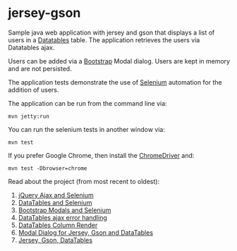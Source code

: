 jersey-gson
===========

Sample java web application with jersey and gson that displays a list of users in a [Datatables](http://datatables.net/) table. The application retrieves the users via Datatables ajax.

Users can be added via a [Bootstrap](http://getbootstrap.com/) Modal dialog. Users are kept in memory and are not persisted.

The application tests demonstrate the use of [Selenium](http://www.seleniumhq.org/) automation for the addition of users.

The application can be run from the command line via:

```
mvn jetty:run
```

You can run the selenium tests in another window via:

```
mvn test
```

If you prefer Google Chrome, then install the [ChromeDriver](https://code.google.com/p/selenium/wiki/ChromeDriver) and:

```
mvn test -Dbrowser=chrome
```

Read about the project (from most recent to oldest):

1. [jQuery Ajax and Selenium](http://ideoplex.com/2015/06/21/jquery-ajax-and-selenium/)
1. [DataTables and Selenium](http://ideoplex.com/2015/06/14/datatables-and-selenium/)
1. [Bootstrap Modals and Selenium](http://ideoplex.com/2015/06/07/bootstrap-modals-and-selenium/)
1. [DataTables ajax error handling](http://ideoplex.com/2014/11/16/datatables-ajax-error-handling/)
1. [DataTables Column Render](http://ideoplex.com/2014/10/23/datatables-column-render/)
1. [Modal Dialog for Jersey, Gson and DataTables](http://ideoplex.com/2014/10/12/modal-dialog-for-jersey-gson-and-datatables/)
1. [Jersey, Gson, DataTables](http://ideoplex.com/2014/10/04/jersey-gson-and-datatables/)
